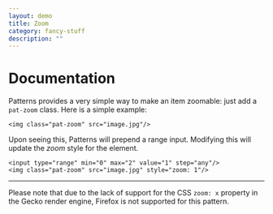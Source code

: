 ```yaml
---
layout: demo
title: Zoom
category: fancy-stuff
description: ""
---
```


# Documentation

Patterns provides a very simple way to make an item zoomable: just add a
`pat-zoom` class. Here is a simple example:

    <img class="pat-zoom" src="image.jpg"/>

Upon seeing this, Patterns will prepend a range input. Modifying this
will update the *zoom* style for the element.

    <input type="range" min="0" max="2" value="1" step="any"/>
    <img class="pat-zoom" src="image.jpg" style="zoom: 1"/>
    
* * *

Please note that due to the lack of support for the CSS `zoom: x` property in the Gecko render engine, Firefox is not supported for this pattern. 